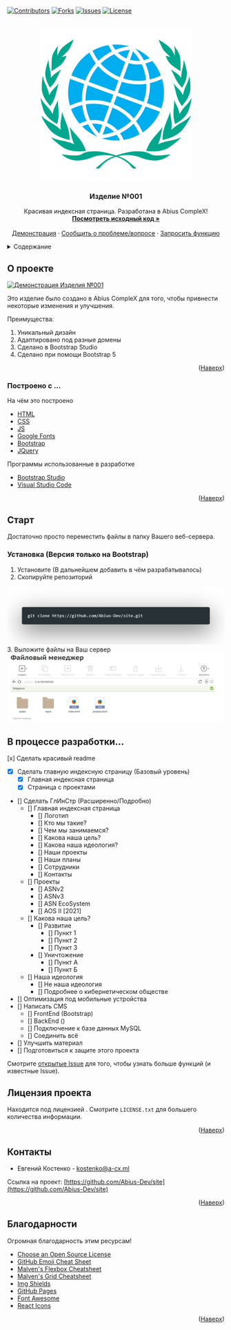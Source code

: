 <!-- Заполни чуть позже в VS ->
<!-- VS поломался :( ->
<!-- Починил VS Code ->
<div id="top"></div>


 
<!-- Таблички. Включать только когда репозиторий публичный -->

[![Contributors][contributors-shield]][contributors-url]
[![Forks][forks-shield]][forks-url]
[![Issues][issues-shield]][issues-url]
[![License][license-shield]][license-url]

<!-- Логотип -->

<br />
<div align="center">
  <a href="https://github.com/Abius-Dev/site">
    <img src=".github/0abius.png" alt="logo" width="355" height="355">
  </a>

  <h3 align="center">Изделие №001</h3>

  <p align="center">
    Красивая индексная страница. Разработана в Abius CompleX!
    <br />
    <a href="https://github.com/Abius-Dev/site"><strong>Посмотреть исходный код »</strong></a>
    <br />
    <br />
    <a href="https://a-cx.international/">Демонстрация</a>
    ·
    <a href="https://github.com/Abius-Dev/site/issues">Сообщить о проблеме/вопросе</a>
    ·
    <a href="https://github.com/Abius-Dev/site/issues">Запросить функцию</a>
  </p>
</div>

<!-- <br />
<div align="center">
  <!--  <img src="https://github.com/Abius-Dev/какой-то-там-публичный-проект/logo.png" alt="logo" width="600" height="400"> 
  Это на случай, если мы хотим слив информации о новом проекте. В прочем, нами скорее всего не заинтересуются и это лишь скрытое от многих послание для тех, кто действительно нас ценит->

  <img src=".github/0abius.png" alt="logo" width="355" height="355">
  </a>

  <h3 align="center">Изделие №1</h3>

  <p align="center">
    Создано для того, чтобы у нас была хорошая индексная страница. Разработано в Abius CompleX!
    <br />
    <a href="https://github.com/Abius-Dev/site"><strong>Посмотреть документы »</strong></a>
    <br />
    <br />
    <a href="https://github.com/Abius-Dev/site">Демонстрация</a>
    ·
    <a href="https://github.com/Abius-Dev/site/issues">Сообщить о проблеме/вопросе</a>
    ·
    <a href="https://github.com/Abius-Dev/site/issues">Запросить функцию</a>
  </p>
</div> -->



<!-- Содержание -->
<details>
  <summary>Содержание</summary>
  <ol>
    <li>
      <a href="#about-the-project">О проекте</a>
      <ul>
        <li><a href="#built-with">Построено с ...</a></li>
      </ul>
    </li>
    <li>
      <a href="#getting-started">Старт</a>
      <ul>
<!--        <li><a href="#prerequisites">Text</a></li> -->
        <li><a href="#installation">Установка</a></li>
      </ul>
    </li>
<!--    <li><a href="#usage">Использование</a></li> -->
    <li><a href="#roadmap">В процессе разработки</a></li>
<!--    <li><a href="#contributing">Contributing</a></li> -->
    <li><a href="#license">Лицензия</a></li>
    <li><a href="#contact">Контакты</a></li>
    <li><a href="#acknowledgments">Благодарности</a></li>
  </ol>
</details>



<!-- О проекте -->
## О проекте

[![Демонстрация Изделия №001][product-screenshot]](.github/774853bd-a746-4362-9c05-190055132169.url-0001.PNG)

Это изделие было создано в Abius CompleX для того, чтобы привнести некоторые изменения и улучшения.

Преимущества:
1. Уникальный дизайн
2. Адаптировано под разные домены
3. Сделано в Bootstrap Studio
4. Сделано при помощи Bootstrap 5

<p align="right">(<a href="#top">Наверх</a>)</p>



### Построено с ...

На чём это построено
 * [HTML](https://ru.wikipedia.org/wiki/HTML)
 * [CSS](https://ru.wikipedia.org/wiki/CSS)
 * [JS](https://ru.wikipedia.org/wiki/JavaScript)
 * [Google Fonts](https://fonts.google.com/)
 * [Bootstrap](https://getbootstrap.com)
 * [JQuery](https://jquery.com)

Программы использованные в разработке
 * [Bootstrap Studio](https://bootstrapstudio.io/)
 * [Visual Studio Code](https://code.visualstudio.com/)

<p align="right">(<a href="#top">Наверх</a>)</p>

<!-- ### АБВ -->


<!-- Старт -->
## Старт

Достаточно просто переместить файлы в папку Вашего веб-сервера.

### Установка (Версия только на Bootstrap)

1. Установите (В дальнейшем добавить в чём разрабатывалось)
2. Скопируйте репозиторий 
<img src=".github/ex-s/gitclone.png">
3. Выложите файлы на Ваш сервер
<img src=".github/ex-s/files.PNG">

<!-- <p align="right">(<a href="#top">Наверх</a>)</p> -->



<!-- Примеры использования -->
<!-- ## Примеры использования

Заполнить после разработки проекта. Добавить скриншоты, примеры кода и демонстрацию с каждой платформы (включая сайт). -->

<!-- _Составить HTML [документацию](http://???/public_doc/index.html)_ -->

<!-- <p align="right">(<a href="#top">Наверх>)</p> -->



<!-- To-Do -->

## В процессе разработки...

 [x] Сделать красивый readme
* [x] Сделать главную индексную страницу (Базовый уровень)
   * [x] Главная индексная страница
   * [x] Страница с проектами
* [] Сделать ГлИнСтр (Расширенно/Подробно)
   * [] Главная индексная страница
        * [] Логотип
        * [] Кто мы такие?
        * [] Чем мы занимаемся?
        * [] Какова наша цель?
        * [] Какова наша идеология?
        * [] Наши проекты
        * [] Наши планы
        * [] Сотрудники
        * [] Контакты
   * [] Проекты
        * [] ASNv2
        * [] ASNv3
        * [] ASN EcoSystem
        * [] AOS II [2021]
   * [] Какова наша цель?
        * [] Развитие 
            * [] Пункт 1
            * [] Пункт 2
            * [] Пункт 3
        * [] Уничтожение
            * [] Пункт А
            * [] Пункт Б
    * [] Наша идеология
        * [] Не наша идеология
        * [] Подробнее о кибернетическом обществе
* [] Оптимизация под мобильные устройства
* [] Написать CMS
   * [] FrontEnd (Bootstrap)
   * [] BackEnd ()
   * [] Подключение к базе данных MySQL
   * [] Соединить всё
* [] Улучшить материал
* [] Подготовиться к защите этого проекта

Смотрите [открытые Issue](https://github.com/Abius-Dev/site/issues) для того, чтобы узнать больше функций (и известные Issue).

<!-- <p align="right">(<a href="#top">Наверх</a>)</p> -->



<!-- Лицензия -->
## Лицензия проекта

Находится под лицензией <!-- Лучше всего GPL-3, но выбирать по ситуации -->. Смотрите `LICENSE.txt` для большего количества информации.

<p align="right">(<a href="#top">Наверх</a>)</p>



<!-- Контакты -->
## Контакты

* Евгений Костенко - kostenko@a-cx.ml

Ссылка на проект: [https://github.com/Abius-Dev/site](https://github.com/Abius-Dev/site)

<p align="right">(<a href="#top">Наверх</a>)</p>



<!-- Благодарность данным сервисам -->
## Благодарности

Огромная благодарность этим ресурсам!

* [Choose an Open Source License](https://choosealicense.com)
* [GitHub Emoji Cheat Sheet](https://www.webpagefx.com/tools/emoji-cheat-sheet)
* [Malven's Flexbox Cheatsheet](https://flexbox.malven.co/)
* [Malven's Grid Cheatsheet](https://grid.malven.co/)
* [Img Shields](https://shields.io)
* [GitHub Pages](https://pages.github.com)
* [Font Awesome](https://fontawesome.com)
* [React Icons](https://react-icons.github.io/react-icons/search)

<p align="right">(<a href="#top">Наверх</a>)</p>



<!-- Ссылки и изображения из этого файла -->
<!-- https://www.markdownguide.org/basic-syntax/#reference-style-links -->
[contributors-shield]: https://img.shields.io/github/contributors/abius-dev/site.svg?style=for-the-badge
[contributors-url]: https://github.com/abius-dev/site/graphs/contributors
[forks-shield]: https://img.shields.io/github/forks/abius-dev/site.svg?style=for-the-badge
[forks-url]: https://github.com/abius-dev/site/network/members
[stars-shield]: https://img.shields.io/github/stars/abius-dev/site.svg?style=for-the-badge
[stars-url]: https://github.com/abius-dev/site/stargazers
[issues-shield]: https://img.shields.io/github/issues/abius-dev/site.svg?style=for-the-badge
[issues-url]: https://github.com/abius-dev/site/issues
[license-shield]: https://img.shields.io/github/license/abius-dev/site.svg?style=for-the-badge
[license-url]: https://github.com/abius-dev/site/blob/master/LICENSE.txt
[product-screenshot]: images/screenshot.png
